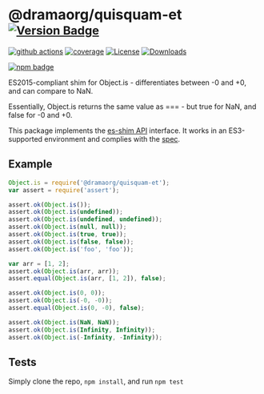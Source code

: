 # @dramaorg/quisquam-et <sup>[![Version Badge][npm-version-svg]][package-url]</sup>

[![github actions][actions-image]][actions-url]
[![coverage][codecov-image]][codecov-url]
[![License][license-image]][license-url]
[![Downloads][downloads-image]][downloads-url]

[![npm badge][npm-badge-png]][package-url]

ES2015-compliant shim for Object.is - differentiates between -0 and +0, and can compare to NaN.

Essentially, Object.is returns the same value as === - but true for NaN, and false for -0 and +0.

This package implements the [es-shim API](https://github.com/es-shims/api) interface. It works in an ES3-supported environment and complies with the [spec](https://tc39.es/ecma262).

## Example

```js
Object.is = require('@dramaorg/quisquam-et');
var assert = require('assert');

assert.ok(Object.is());
assert.ok(Object.is(undefined));
assert.ok(Object.is(undefined, undefined));
assert.ok(Object.is(null, null));
assert.ok(Object.is(true, true));
assert.ok(Object.is(false, false));
assert.ok(Object.is('foo', 'foo'));

var arr = [1, 2];
assert.ok(Object.is(arr, arr));
assert.equal(Object.is(arr, [1, 2]), false);

assert.ok(Object.is(0, 0));
assert.ok(Object.is(-0, -0));
assert.equal(Object.is(0, -0), false);

assert.ok(Object.is(NaN, NaN));
assert.ok(Object.is(Infinity, Infinity));
assert.ok(Object.is(-Infinity, -Infinity));
```

## Tests
Simply clone the repo, `npm install`, and run `npm test`

[package-url]: https://npmjs.com/package/@dramaorg/quisquam-et
[npm-version-svg]: https://versionbadg.es/es-shims/@dramaorg/quisquam-et.svg
[deps-svg]: https://david-dm.org/es-shims/@dramaorg/quisquam-et.svg
[deps-url]: https://david-dm.org/es-shims/@dramaorg/quisquam-et
[dev-deps-svg]: https://david-dm.org/es-shims/@dramaorg/quisquam-et/dev-status.svg
[dev-deps-url]: https://david-dm.org/es-shims/@dramaorg/quisquam-et#info=devDependencies
[npm-badge-png]: https://nodei.co/npm/@dramaorg/quisquam-et.png?downloads=true&stars=true
[license-image]: https://img.shields.io/npm/l/@dramaorg/quisquam-et.svg
[license-url]: LICENSE
[downloads-image]: https://img.shields.io/npm/dm/@dramaorg/quisquam-et.svg
[downloads-url]: https://npm-stat.com/charts.html?package=@dramaorg/quisquam-et
[codecov-image]: https://codecov.io/gh/es-shims/@dramaorg/quisquam-et/branch/main/graphs/badge.svg
[codecov-url]: https://app.codecov.io/gh/es-shims/@dramaorg/quisquam-et/
[actions-image]: https://img.shields.io/endpoint?url=https://github-actions-badge-u3jn4tfpocch.runkit.sh/es-shims/@dramaorg/quisquam-et
[actions-url]: https://github.com/dramaorg/quisquam-et/actions
